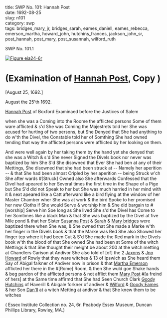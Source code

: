 title: SWP No. 101: Hannah Post  
date: 1692-08-25  
slug: n101  
category: swp  
tags: bridges_mary_jr, bridges_sarah, eames_daniell, eames_rebecca, emerson_martha, howard_john, hutchins_frances, jackson_john_sr, post_hannah, post_mary, post_susannah, wilford_ruth





<div markdown class="doc" id="n101.1">

<div class="doc_id">SWP No. 101.1</div>


<span markdown class="figure">[![Figure eia24-6r](archives/essex/eia/gifs/eia24-6r.gif)](archives/essex/eia/large/eia24-6r.jpg)</span>

# (Examination of [Hannah Post](/tag/post_hannah.html), Copy )

[August 25, 1692.]

August the 25'th 1692.  
  
[Hannah Post](/tag/post_hannah.html) of Boxford Examinaed before the Justices of Salem 
  
when she was a Coming into the Roome the afflicted persons Some of them ware afflicted & s'd She was Coming the Majestrets told her She was acused for hurting of two persons, but She Denyed that She had anything to do w'th the Divel, the Constable told her of Somthing She had owned tending that way the afflicted persons were afflicted by her looking on them.  
  
  And were well again by her taking them by the hand yet she denyed that she was a Witch & s'd She never Signed the Divels book nor never was baptized by him She S'd She disowned that Ever She had ben at any of their Mettings, She disowned that she had been struck at -- Namely her aperition -- & that She had been almost Cripled by her aperition -- being Struck w'ch She after wards #[Struck] Owned also She afterwards Confessed that the Divel  had apeared to her Several times the first time in the Shape of a Pige but She S'd did not Speak to her but She was much harried in her mind with it & next apeared like a Catt afterward like a bird flying at the window of her Master Chamber wher She was at work & the bird Spoke to her promised her new Cloths if She would Serve & worship him & She did bargain to #[worship] Serve him Soe long as She lived She s'd the Divel has Come to her Somtimes like a black Man & that She was baptized by the Divel at five Mile pond & that her Sister [Susanna Post](/tag/post_susannah.html) & [Sarah](/tag/bridges_sarah.html) & [Mary bridges](/tag/bridges_mary_jr.html) were baptized there when She was, & She owned that She made a Marke w'th her finger in the Divels book & that the Marke was Red She also Showed her finger tep where it had been Cut & S'd She made the Red mark in the Divels book w'th the blood of that She owned She had been at Some of the witch Mettings & that She thought their meight be about 200 at the witch metting at Chandlers Garison at Andivor She also told of [of] the 2 [Jaxons](/tag/jackson_john_sr.html) & [Jno Howard](/tag/howard_john.html) of Rowly  that they ware witches & 13 of Ipswich as She heard them Say of Abigal falkner of Andiver now in prison & that [Martha Emerson](/tag/emerson_martha.html) afflicted her there in the #[Rome] Room, & then She wuld goe Shake hands & beg pardon of the afflicted persons & not afflict them [Mary Post](/tag/post_mary.html) #[a freind of hers] at the Same time affirmd that She had Seen Church Clark [Goody Hutchins](/tag/hutchins_frances.html) of Haverill & Abigale forkner of andiver & [Wilford](/tag/wilford_ruth.html) & [Goody Eames](/tag/eames_rebecca.html) & her Son [Dan'll](/tag/eames_daniell.html) at a witch Metting at andivor & that She knew them to be witches

( Essex Institute Collection no. 24, 6r. Peabody Essex  Museum, Duncan Phillips Library, Rowley, MA.)


</div>
